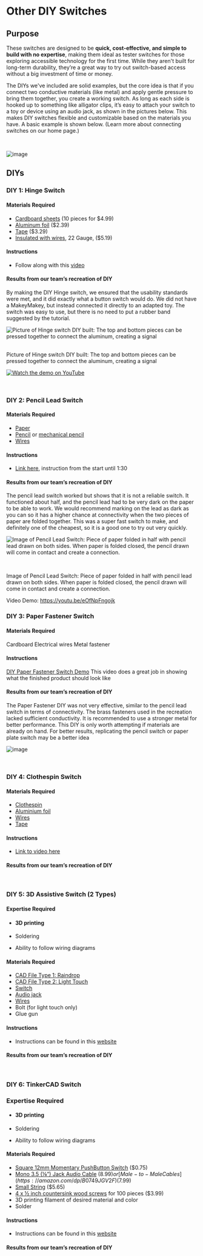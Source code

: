 # Other DIY Switches

## Purpose
These switches are designed to be **quick, cost-effective, and simple to build with no expertise**, making them ideal as tester switches for those exploring accessible technology for the first time. While they aren't built for long-term durability, they’re a great way to try out switch-based access without a big investment of time or money.

The DIYs we've included are solid examples, but the core idea is that if you connect two conductive materials (like metal) and apply gentle pressure to bring them together, you create a working switch. As long as each side is hooked up to something like alligator clips, it’s easy to attach your switch to a toy or device using an audio jack, as shown in the pictures below. This makes DIY switches flexible and customizable based on the materials you have. A basic example is shown below. (Learn more about connecting switches on our home page.)

<br>

![image](https://github.com/user-attachments/assets/afb7631b-8f65-43e2-983f-95697beb92e1)

## DIYs

### **DIY 1: Hinge Switch**

#### Materials Required

* [Cardboard sheets](https://amazon.com/dp/B0B6GK2MFD) (10 pieces for $4.99)  
* [Aluminum foil](https://amazon.com/dp/B005GPJCHQ) ($2.39)  
* [Tape](https://www.fredmeyer.com/p/scotch-shipping-heavy-duty-packaging-tape/0005113164204) ($3.29)
* [Insulated with wires](https://amazon.com/dp/B0B9JCJMNP), 22 Gauge, ($5.19)

#### Instructions

* Follow along with this [video](https://www.youtube.com/watch?v=iiRKsngjB2A)

#### Results from our team’s recreation of DIY

By making the DIY Hinge switch, we ensured that the usability standards were met, and it did exactly what a button switch would do. We did not have a MakeyMakey, but instead connected it directly to an adapted toy. The switch was easy to use, but there is no need to put a rubber band suggested by the tutorial. 

![Picture of Hinge switch DIY built: The top and bottom pieces can be pressed together to connect the aluminum, creating a signal](https://github.com/user-attachments/assets/070e0e8e-5f1d-4ba7-8091-595d0ed1ce05)

<br> 
Picture of Hinge switch DIY built: The top and bottom pieces can be pressed together to connect the aluminum, creating a signal 

[![Watch the demo on YouTube](https://www.youtube.com/embed/5_UZgxYl_HY)](https://www.youtube.com/embed/5_UZgxYl_HY)

<br>

### **DIY 2: Pencil Lead Switch**

#### Materials Required

* [Paper](https://amazon.com/dp/B0017OHG1O)   
* [Pencil](https://amazon.com/dp/B002EEYT34) or [mechanical pencil](https://amazon.com/dp/B00260X7F2)   
* [Wires](https://amazon.com/dp/B0B9JCJMNP)

#### Instructions

* [Link here](https://www.youtube.com/watch?v=DxFPA0QiPro), instruction from the start until 1:30

#### Results from our team’s recreation of DIY

The pencil lead switch worked but shows that it is not a reliable switch. It functioned about half, and the pencil lead had to be very dark on the paper to be able to work. We would recommend marking on the lead as dark as you can so it has a higher chance at connectivity when the two pieces of paper are folded together. This was a super fast switch to make, and definitely one of the cheapest, so it is a good one to try out very quickly. 

![Image of Pencil Lead Switch: Piece of paper folded in half with pencil lead drawn on both sides. When paper is folded closed, the pencil drawn will come in contact and create a connection.](https://github.com/user-attachments/assets/0a8b34c1-dcbe-4e59-aa70-25b75d58b0e7)

<br> 

Image of Pencil Lead Switch: Piece of paper folded in half with pencil lead drawn on both sides. When paper is folded closed, the pencil drawn will come in contact and create a connection. 

Video Demo: https://youtu.be/eOfNpFngojk

### **DIY 3: Paper Fastener Switch**

#### Materials Required
Cardboard
Electrical wires
Metal fastener


#### Instructions
[DIY Paper Fastener Switch Demo](https://www.youtube.com/watch?v=is0tJSbBWkk) This video does a great job in showing what the finished product should look like


#### Results from our team’s recreation of DIY
The Paper Fastener DIY was not very effective, similar to the pencil lead switch in terms of connectivity. The brass fasteners used in the recreation lacked sufficient conductivity. It is recommended to use a stronger metal for better performance. This DIY is only worth attempting if materials are already on hand. For better results, replicating the pencil switch or paper plate switch may be a better idea

![image](https://github.com/user-attachments/assets/99b2b88f-c62e-48eb-9df3-0de121345528)

<br> 

### **DIY 4: Clothespin Switch**

#### Materials Required

* [Clothespin](https://www.safeway.com/shop/product-details.970002266.html)  
* [Aluminium foil](https://amazon.com/dp/B005GPJCHQ)  
* [Wires](https://amazon.com/dp/B0B9JCJMNP)  
* [Tape](https://www.fredmeyer.com/p/scotch-shipping-heavy-duty-packaging-tape/0005113164204)

#### Instructions

* [Link to video here](https://www.youtube.com/watch?v=z0MzCphWuLk)

#### Results from our team’s recreation of DIY

<br> 

### **DIY 5: 3D Assistive Switch (2 Types)**

#### Expertise Required

* #### 3D printing

* Soldering  
* Ability to follow wiring diagrams

#### Materials Required

* [CAD File Type 1: Raindrop](https://www.printables.com/model/214260-raindrop-switch)  
* [CAD File Type 2: Light Touch](https://www.printables.com/model/214268-light-touch-switch)   
* [Switch](https://www.digikey.com/en/products/detail/omron-electronics-inc-emc-div/B3F-5050/368377)  
* [Audio jack](https://www.amazon.com/dp/B0BHX3K23V?th=1)  
* [Wires](https://www.amazon.com/dp/B0B9JCJMNP)  
* Bolt (for light touch only)  
* Glue gun

#### Instructions

* Instructions can be found in this [website](https://salvage.garden/what-we-do/3d-printed-assistive-switches/)

#### Results from our team’s recreation of DIY

<br> 

### **DIY 6: TinkerCAD Switch**

### Expertise Required

* #### 3D printing

* Soldering  
* Ability to follow wiring diagrams

#### Materials Required

* [Square 12mm Momentary PushButton Switch](https://www.sparkfun.com/momentary-pushbutton-switch-12mm-square.html) ($0.75)  
* [Mono 3.5 (⅛”) Jack Audio Cable](https://amazon.com/dp/B075SV1RHT) ($8.99) or [Male-to-Male Cables](https://amazon.com/dp/B0749JGV2F)  ($7.99)  
* [Small String](https://www.homedepot.com/p/Everbilt-Spring-Assortment-Kit-84-Pack-13554/203133714) ($5.65)  
* [4 x ½ inch countersink wood screws](https://amazon.com/dp/B0CV3DDSW6) for 100 pieces ($3.99)  
* 3D printing filament of desired material and color  
* Solder

#### Instructions

* Instructions can be found in this [website](https://www.instructables.com/Create-Adaptive-Switches-With-TinkerCAD-and-3D-Pri/)

#### Results from our team’s recreation of DIY
